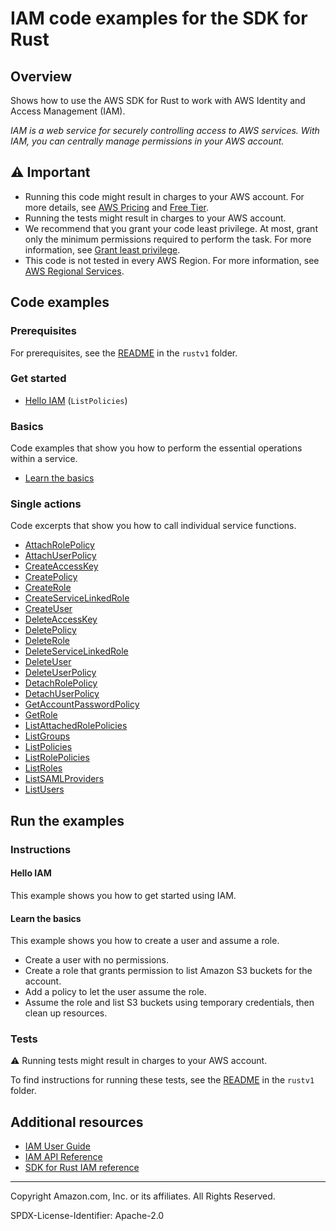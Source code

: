 # IAM code examples for the SDK for Rust

## Overview

Shows how to use the AWS SDK for Rust to work with AWS Identity and Access Management (IAM).

<!--custom.overview.start-->
<!--custom.overview.end-->

_IAM is a web service for securely controlling access to AWS services. With IAM, you can centrally manage permissions in your AWS account._

## ⚠ Important

* Running this code might result in charges to your AWS account. For more details, see [AWS Pricing](https://aws.amazon.com/pricing/) and [Free Tier](https://aws.amazon.com/free/).
* Running the tests might result in charges to your AWS account.
* We recommend that you grant your code least privilege. At most, grant only the minimum permissions required to perform the task. For more information, see [Grant least privilege](https://docs.aws.amazon.com/IAM/latest/UserGuide/best-practices.html#grant-least-privilege).
* This code is not tested in every AWS Region. For more information, see [AWS Regional Services](https://aws.amazon.com/about-aws/global-infrastructure/regional-product-services).

<!--custom.important.start-->
<!--custom.important.end-->

## Code examples

### Prerequisites

For prerequisites, see the [README](../../README.md#Prerequisites) in the `rustv1` folder.


<!--custom.prerequisites.start-->
<!--custom.prerequisites.end-->

### Get started

- [Hello IAM](src/bin/hello.rs#L3) (`ListPolicies`)


### Basics

Code examples that show you how to perform the essential operations within a service.

- [Learn the basics](src/bin/iam-getting-started.rs)


### Single actions

Code excerpts that show you how to call individual service functions.

- [AttachRolePolicy](src/iam-service-lib.rs#L190)
- [AttachUserPolicy](src/iam-service-lib.rs#L205)
- [CreateAccessKey](src/iam-service-lib.rs#L239)
- [CreatePolicy](src/iam-service-lib.rs#L18)
- [CreateRole](src/iam-service-lib.rs#L34)
- [CreateServiceLinkedRole](src/iam-service-lib.rs#L386)
- [CreateUser](src/iam-service-lib.rs#L56)
- [DeleteAccessKey](src/iam-service-lib.rs#L263)
- [DeletePolicy](src/iam-service-lib.rs#L307)
- [DeleteRole](src/iam-service-lib.rs#L129)
- [DeleteServiceLinkedRole](src/iam-service-lib.rs#L145)
- [DeleteUser](src/iam-service-lib.rs#L160)
- [DeleteUserPolicy](src/iam-service-lib.rs#L318)
- [DetachRolePolicy](src/iam-service-lib.rs#L290)
- [DetachUserPolicy](src/iam-service-lib.rs#L222)
- [GetAccountPasswordPolicy](src/iam-service-lib.rs#L405)
- [GetRole](src/iam-service-lib.rs#L82)
- [ListAttachedRolePolicies](src/iam-service-lib.rs#L415)
- [ListGroups](src/iam-service-lib.rs#L367)
- [ListPolicies](src/iam-service-lib.rs#L335)
- [ListRolePolicies](src/iam-service-lib.rs#L436)
- [ListRoles](src/iam-service-lib.rs#L64)
- [ListSAMLProviders](src/iam-service-lib.rs#L455)
- [ListUsers](src/iam-service-lib.rs#L92)


<!--custom.examples.start-->
<!--custom.examples.end-->

## Run the examples

### Instructions


<!--custom.instructions.start-->
<!--custom.instructions.end-->

#### Hello IAM

This example shows you how to get started using IAM.


#### Learn the basics

This example shows you how to create a user and assume a role. 

- Create a user with no permissions.
- Create a role that grants permission to list Amazon S3 buckets for the account.
- Add a policy to let the user assume the role.
- Assume the role and list S3 buckets using temporary credentials, then clean up resources.

<!--custom.basic_prereqs.iam_Scenario_CreateUserAssumeRole.start-->
<!--custom.basic_prereqs.iam_Scenario_CreateUserAssumeRole.end-->


<!--custom.basics.iam_Scenario_CreateUserAssumeRole.start-->
<!--custom.basics.iam_Scenario_CreateUserAssumeRole.end-->


### Tests

⚠ Running tests might result in charges to your AWS account.


To find instructions for running these tests, see the [README](../../README.md#Tests)
in the `rustv1` folder.



<!--custom.tests.start-->
<!--custom.tests.end-->

## Additional resources

- [IAM User Guide](https://docs.aws.amazon.com/IAM/latest/UserGuide/introduction.html)
- [IAM API Reference](https://docs.aws.amazon.com/IAM/latest/APIReference/welcome.html)
- [SDK for Rust IAM reference](https://docs.rs/aws-sdk-iam/latest/aws_sdk_iam/)

<!--custom.resources.start-->
<!--custom.resources.end-->

---

Copyright Amazon.com, Inc. or its affiliates. All Rights Reserved.

SPDX-License-Identifier: Apache-2.0